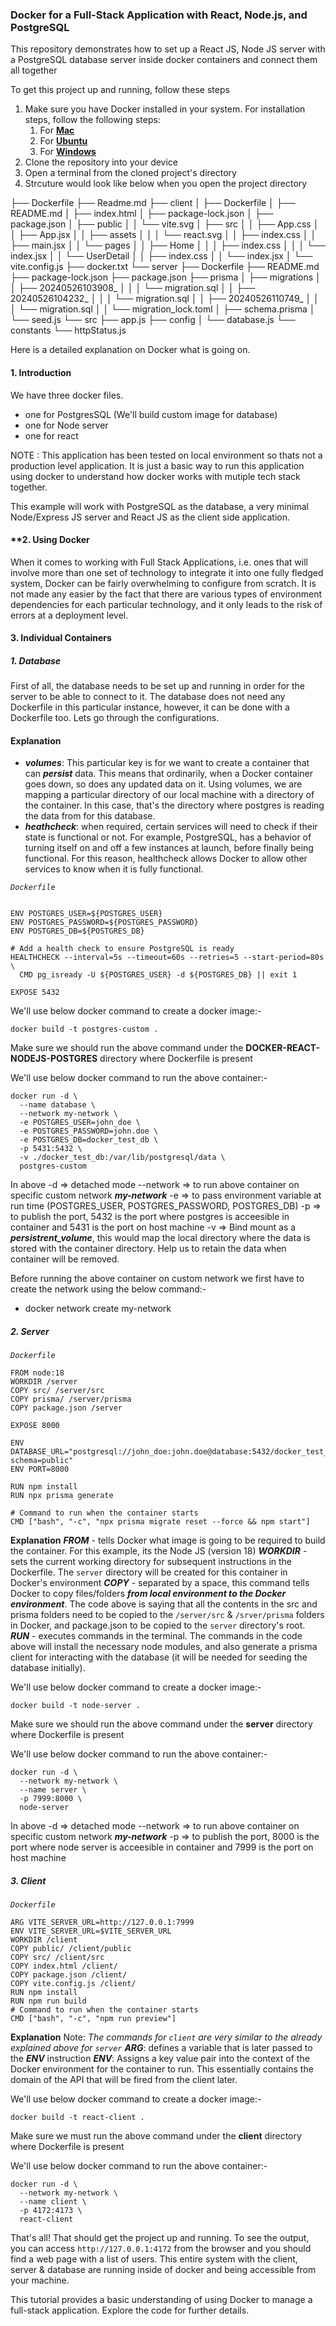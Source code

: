 ### Docker for a Full-Stack Application with React, Node.js, and PostgreSQL

This repository demonstrates how to set up a React JS, Node JS server with a PostgreSQL database server inside docker containers and connect them all together

To get this project up and running, follow these steps

1. Make sure you have Docker installed in your system. For installation steps, follow the following steps:
    1. For **[Mac](https://docs.docker.com/desktop/install/mac-install/)**
    2. For **[Ubuntu](https://docs.docker.com/engine/install/ubuntu/)**
    3. For **[Windows](https://docs.docker.com/desktop/install/linux-install/)**
2. Clone the repository into your device
3. Open a terminal from the cloned project's directory
4. Strcuture would look like below when you open the project directory

├── Dockerfile
├── Readme.md
├── client
│   ├── Dockerfile
│   ├── README.md
│   ├── index.html
│   ├── package-lock.json
│   ├── package.json
│   ├── public
│   │   └── vite.svg
│   ├── src
│   │   ├── App.css
│   │   ├── App.jsx
│   │   ├── assets
│   │   │   └── react.svg
│   │   ├── index.css
│   │   ├── main.jsx
│   │   └── pages
│   │       ├── Home
│   │       │   ├── index.css
│   │       │   └── index.jsx
│   │       └── UserDetail
│   │           ├── index.css
│   │           └── index.jsx
│   └── vite.config.js
├── docker.txt
└── server
    ├── Dockerfile
    ├── README.md
    ├── package-lock.json
    ├── package.json
    ├── prisma
    │   ├── migrations
    │   │   ├── 20240526103908_
    │   │   │   └── migration.sql
    │   │   ├── 20240526104232_
    │   │   │   └── migration.sql
    │   │   ├── 20240526110749_
    │   │   │   └── migration.sql
    │   │   └── migration_lock.toml
    │   ├── schema.prisma
    │   └── seed.js
    └── src
        ├── app.js
        ├── config
        │   └── database.js
        └── constants
            └── httpStatus.js

Here is a detailed explanation on Docker what is going on.

#### **1. Introduction**

We have three docker files.
- one for PostgresSQL (We'll build custom image for database)
- one for Node server
- one for react  

NOTE : This application has been tested on local environment so thats not a production level application. It is just a basic way to run this application using docker to understand how docker works with mutiple tech stack together.

This example will work with PostgreSQL as the database, a very minimal Node/Express JS server and React JS as the client side application.

#### **2. Using Docker

When it comes to working with Full Stack Applications, i.e. ones that will involve more than one set of technology to integrate it into one fully fledged system, Docker can be fairly overwhelming to configure from scratch. It is not made any easier by the fact that there are various types of environment dependencies for each particular technology, and it only leads to the risk of errors at a deployment level.

#### **3. Individual Containers**

##### **1. Database**
First of all, the database needs to be set up and running in order for the server to be able to connect to it. The database does not need any Dockerfile in this particular instance, however, it can be done with a Dockerfile too. Lets go through the configurations.

#### Explanation
- ***volumes***: This particular key is for we want to create a container that can **_persist_** data. This means that ordinarily, when a Docker container goes down, so does any updated data on it. Using volumes, we are mapping a particular directory of our local machine with a directory of the container. In this case, that's the directory where postgres is reading the data from for this database.
- ***heathcheck***: when required, certain services will need to check if their state is functional or not. For example, PostgreSQL, has a behavior of turning itself on and off a few instances at launch, before finally being functional. For this reason, healthcheck allows Docker to allow other services to know when it is fully functional.

*`Dockerfile`*
```FROM postgres:latest

ENV POSTGRES_USER=${POSTGRES_USER}
ENV POSTGRES_PASSWORD=${POSTGRES_PASSWORD}
ENV POSTGRES_DB=${POSTGRES_DB}

# Add a health check to ensure PostgreSQL is ready
HEALTHCHECK --interval=5s --timeout=60s --retries=5 --start-period=80s \
  CMD pg_isready -U ${POSTGRES_USER} -d ${POSTGRES_DB} || exit 1

EXPOSE 5432
```

We'll use below docker command to create a docker image:-

```
docker build -t postgres-custom . 
```
Make sure we should run the above command under the **DOCKER-REACT-NODEJS-POSTGRES** directory where Dockerfile is present

We'll use below docker command to run the above container:-

```
docker run -d \  
  --name database \
  --network my-network \
  -e POSTGRES_USER=john_doe \
  -e POSTGRES_PASSWORD=john.doe \
  -e POSTGRES_DB=docker_test_db \
  -p 5431:5432 \
  -v ./docker_test_db:/var/lib/postgresql/data \
  postgres-custom
```

In above 
-d => detached mode
--network => to run above container on specific custom network **_my-network_**
-e => to pass environment variable at run time (POSTGRES_USER, POSTGRES_PASSWORD, POSTGRES_DB)
-p => to publish the port, 5432 is the port where postgres is acceesible in container and 5431 is the port on host machine
-v => Bind mount as a **_persistrent_volume_**, this would map the local directory where the data is stored with the container directory. Help us to retain the data when container will be removed.

Before running the above container on custom network we first have to create the network using the below command:-

- docker network create my-network

##### **2. Server**

*`Dockerfile`*
```
FROM node:18
WORKDIR /server
COPY src/ /server/src
COPY prisma/ /server/prisma
COPY package.json /server

EXPOSE 8000

ENV DATABASE_URL="postgresql://john_doe:john.doe@database:5432/docker_test_db?schema=public"
ENV PORT=8000

RUN npm install
RUN npx prisma generate

# Command to run when the container starts
CMD ["bash", "-c", "npx prisma migrate reset --force && npm start"]
```
**Explanation**
***FROM*** - tells Docker what image is going to be required to build the container. For this example, its the Node JS (version 18)
***WORKDIR*** - sets the current working directory for subsequent instructions in the Dockerfile. The `server` directory will be created for this container in Docker's environment
***COPY*** - separated by a space, this command tells Docker to copy files/folders ***from local environment to the Docker environment***. The code above is saying that all the contents in the src and prisma folders need to be copied to the `/server/src` & `/srver/prisma` folders in Docker, and package.json to be copied to the `server` directory's root.
***RUN*** - executes commands in the terminal. The commands in the code above will install the necessary node modules, and also generate a prisma client for interacting with the database (it will be needed for seeding the database initially).

We'll use below docker command to create a docker image:-

```
docker build -t node-server . 
```
Make sure we should run the above command under the **server** directory where Dockerfile is present

We'll use below docker command to run the above container:-

```
docker run -d \
  --network my-network \
  --name server \
  -p 7999:8000 \
  node-server
```

In above 
-d => detached mode
--network => to run above container on specific custom network **_my-network_**
-p => to publish the port, 8000 is the port where node server is acceesible in container and 7999 is the port on host machine

##### **3. Client**

*`Dockerfile`*
```FROM node:18
ARG VITE_SERVER_URL=http://127.0.0.1:7999
ENV VITE_SERVER_URL=$VITE_SERVER_URL
WORKDIR /client
COPY public/ /client/public
COPY src/ /client/src
COPY index.html /client/
COPY package.json /client/
COPY vite.config.js /client/
RUN npm install
RUN npm run build
# Command to run when the container starts
CMD ["bash", "-c", "npm run preview"]
```
**Explanation**
Note: *The commands for `client` are very similar to the already explained above for `server`*
***ARG***: defines a variable that is later passed to the ***ENV*** instruction
***ENV***: Assigns a key value pair into the context of the Docker environment for the container to run. This essentially contains the domain of the API that will be fired from the client later.

We'll use below docker command to create a docker image:-

```
docker build -t react-client .
```
Make sure we must run the above command under the **client** directory where Dockerfile is present

We'll use below docker command to run the above container:-

```
docker run -d \
  --network my-network \
  --name client \
  -p 4172:4173 \
  react-client
```

That's all! That should get the project up and running. To see the output, you can access `http://127.0.0.1:4172` from the browser and you should find a web page with a list of users. This entire system with the client, server & database are running inside of docker and being accessible from your machine.


This tutorial provides a basic understanding of using Docker to manage a full-stack application. Explore the code for further details.